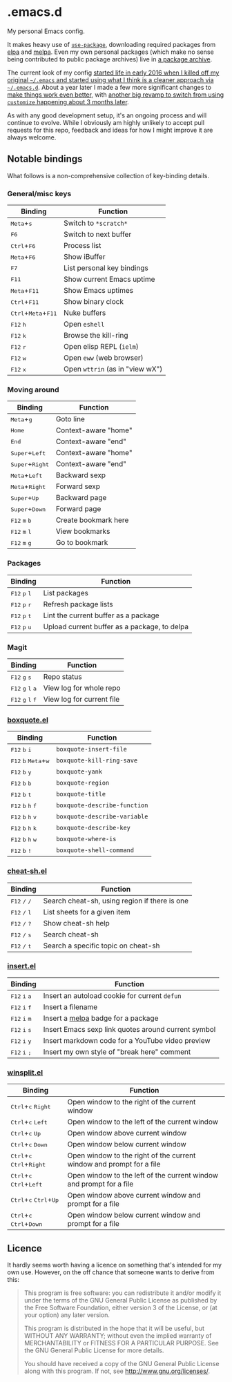 # .emacs.d

My personal Emacs config.

It makes heavy use
of [`use-package`](https://github.com/jwiegley/use-package), downloading
required packages from [elpa](https://elpa.gnu.org/)
and [melpa](https://melpa.org/). Even my own personal packages (which make
no sense being contributed to public package archives) live
in [a package archive](http://blog.davep.org/delpa/).

The current look of my
config
[started life in early 2016 when I killed off my original `~/.emacs` and started using what I think is a cleaner approach via `~/.emacs.d`](http://blog.davep.org/2016/05/26/starting_fresh_with_gnu_emacs.html).
About a year later I made a few more significant changes
to
[make things work even better](http://blog.davep.org/2017/04/01/another_revamp_of_my_emacs_config.html),
with
[another big revamp to switch from using `customize` happening about 3 months later](http://blog.davep.org/2017/07/13/more_revamping_of_my_emacs_config.html).

As with any good development setup, it's an ongoing process and will
continue to evolve. While I obviously am highly unlikely to accept pull
requests for this repo, feedback and ideas for how I might improve it are
always welcome.

## Notable bindings

What follows is a non-comprehensive collection of key-binding details.

### General/misc keys

| Binding | Function |
| --- | --- |
| <kbd>Meta</kbd>+<kbd>s</kbd> | Switch to `*scratch*` |
| <kbd>F6</kbd> | Switch to next buffer |
| <kbd>Ctrl</kbd>+<kbd>F6</kbd> | Process list |
| <kbd>Meta</kbd>+<kbd>F6</kbd> | Show iBuffer |
| <kbd>F7</kbd> | List personal key bindings |
| <kbd>F11</kbd> | Show current Emacs uptime |
| <kbd>Meta</kbd>+<kbd>F11</kbd> | Show Emacs uptimes |
| <kbd>Ctrl</kbd>+<kbd>F11</kbd> | Show binary clock |
| <kbd>Ctrl</kbd>+<kbd>Meta</kbd>+<kbd>F11</kbd> | Nuke buffers |
| <kbd>F12</kbd> <kbd>h</kbd> | Open `eshell` |
| <kbd>F12</kbd> <kbd>k</kbd> | Browse the kill-ring |
| <kbd>F12</kbd> <kbd>r</kbd> | Open elisp REPL (`ielm`) |
| <kbd>F12</kbd> <kbd>w</kbd> | Open `eww` (web browser) |
| <kbd>F12</kbd> <kbd>x</kbd> | Open `wttrin` (as in "view wX") |

### Moving around

| Binding | Function |
| --- | --- |
| <kbd>Meta</kbd>+<kbd>g</kbd> | Goto line |
| <kbd>Home</kbd> | Context-aware "home" |
| <kbd>End</kbd> | Context-aware "end" |
| <kbd>Super</kbd>+<kbd>Left</kbd> | Context-aware "home" |
| <kbd>Super</kbd>+<kbd>Right</kbd> | Context-aware "end" |
| <kbd>Meta</kbd>+<kbd>Left</kbd> | Backward sexp |
| <kbd>Meta</kbd>+<kbd>Right</kbd> | Forward sexp |
| <kbd>Super</kbd>+<kbd>Up</kbd> | Backward page |
| <kbd>Super</kbd>+<kbd>Down</kbd> | Forward page |
| <kbd>F12</kbd> <kbd>m</kbd> <kbd>b</kbd> | Create bookmark here |
| <kbd>F12</kbd> <kbd>m</kbd> <kbd>l</kbd> | View bookmarks |
| <kbd>F12</kbd> <kbd>m</kbd> <kbd>g</kbd> | Go to bookmark |

### Packages

| Binding | Function |
| --- | --- |
| <kbd>F12</kbd> <kbd>p</kbd> <kbd>l</kbd> | List packages |
| <kbd>F12</kbd> <kbd>p</kbd> <kbd>r</kbd> | Refresh package lists |
| <kbd>F12</kbd> <kbd>p</kbd> <kbd>t</kbd> | Lint the current buffer as a package |
| <kbd>F12</kbd> <kbd>p</kbd> <kbd>u</kbd> | Upload current buffer as a package, to delpa |

### Magit

| Binding | Function |
| --- | --- |
| <kbd>F12</kbd> <kbd>g</kbd> <kbd>s</kbd> | Repo status |
| <kbd>F12</kbd> <kbd>g</kbd> <kbd>l</kbd> <kbd>a</kbd> | View log for whole repo |
| <kbd>F12</kbd> <kbd>g</kbd> <kbd>l</kbd> <kbd>f</kbd> | View log for current file |

### [boxquote.el](https://github.com/davep/boxquote.el)

| Binding | Function |
| --- | --- |
| <kbd>F12</kbd> <kbd>b</kbd> <kbd>i</kbd> | `boxquote-insert-file` |
| <kbd>F12</kbd> <kbd>b</kbd> <kbd>Meta</kbd>+<kbd>w</kbd> | `boxquote-kill-ring-save` |
| <kbd>F12</kbd> <kbd>b</kbd> <kbd>y</kbd> | `boxquote-yank` |
| <kbd>F12</kbd> <kbd>b</kbd> <kbd>b</kbd> | `boxquote-region` |
| <kbd>F12</kbd> <kbd>b</kbd> <kbd>t</kbd> | `boxquote-title` |
| <kbd>F12</kbd> <kbd>b</kbd> <kbd>h</kbd> <kbd>f</kbd> | `boxquote-describe-function` |
| <kbd>F12</kbd> <kbd>b</kbd> <kbd>h</kbd> <kbd>v</kbd> | `boxquote-describe-variable` |
| <kbd>F12</kbd> <kbd>b</kbd> <kbd>h</kbd> <kbd>k</kbd> | `boxquote-describe-key` |
| <kbd>F12</kbd> <kbd>b</kbd> <kbd>h</kbd> <kbd>w</kbd> | `boxquote-where-is` |
| <kbd>F12</kbd> <kbd>b</kbd> <kbd>!</kbd> | `boxquote-shell-command` |

### [cheat-sh.el](https://github.com/davep/cheat-sh.el)

| Binding | Function |
| --- | --- |
| <kbd>F12</kbd> <kbd>/</kbd> <kbd>/</kbd> | Search cheat-sh, using region if there is one |
| <kbd>F12</kbd> <kbd>/</kbd> <kbd>l</kbd> | List sheets for a given item |
| <kbd>F12</kbd> <kbd>/</kbd> <kbd>?</kbd> | Show cheat-sh help |
| <kbd>F12</kbd> <kbd>/</kbd> <kbd>s</kbd> | Search cheat-sh |
| <kbd>F12</kbd> <kbd>/</kbd> <kbd>t</kbd> | Search a specific topic on cheat-sh |

### [insert.el](https://github.com/davep/insert.el)

| Binding | Function |
| --- | --- |
| <kbd>F12</kbd> <kbd>i</kbd> <kbd>a</kbd> | Insert an autoload cookie for current `defun` |
| <kbd>F12</kbd> <kbd>i</kbd> <kbd>f</kbd> | Insert a filename |
| <kbd>F12</kbd> <kbd>i</kbd> <kbd>m</kbd> | Insert a [melpa](https://melpa.org/) badge for a package |
| <kbd>F12</kbd> <kbd>i</kbd> <kbd>s</kbd> | Insert Emacs sexp link quotes around current symbol |
| <kbd>F12</kbd> <kbd>i</kbd> <kbd>y</kbd> | Insert markdown code for a YouTube video preview |
| <kbd>F12</kbd> <kbd>i</kbd> <kbd>;</kbd> | Insert my own style of "break here" comment |

### [winsplit.el](https://github.com/davep/winsplit.el)

| Binding | Function |
| --- | --- |
| <kbd>Ctrl</kbd>+<kbd>c</kbd> <kbd>Right</kbd> | Open window to the right of the current window |
| <kbd>Ctrl</kbd>+<kbd>c</kbd> <kbd>Left</kbd> | Open window to the left of the current window |
| <kbd>Ctrl</kbd>+<kbd>c</kbd> <kbd>Up</kbd> | Open window above current window |
| <kbd>Ctrl</kbd>+<kbd>c</kbd> <kbd>Down</kbd> | Open window below current window |
| <kbd>Ctrl</kbd>+<kbd>c</kbd> <kbd>Ctrl</kbd>+<kbd>Right</kbd> | Open window to the right of the current window and prompt for a file |
| <kbd>Ctrl</kbd>+<kbd>c</kbd> <kbd>Ctrl</kbd>+<kbd>Left</kbd> | Open window to the left of the current window and prompt for a file |
| <kbd>Ctrl</kbd>+<kbd>c</kbd> <kbd>Ctrl</kbd>+<kbd>Up</kbd> | Open window above current window and prompt for a file |
| <kbd>Ctrl</kbd>+<kbd>c</kbd> <kbd>Ctrl</kbd>+<kbd>Down</kbd> | Open window below current window and prompt for a file |

## Licence

It hardly seems worth having a licence on something that's intended for my
own use. However, on the off chance that someone wants to derive from this:

> This program is free software: you can redistribute it and/or modify it
> under the terms of the GNU General Public License as published by the Free
> Software Foundation, either version 3 of the License, or (at your option)
> any later version.
>
> This program is distributed in the hope that it will be useful, but
> WITHOUT ANY WARRANTY; without even the implied warranty of MERCHANTABILITY
> or FITNESS FOR A PARTICULAR PURPOSE. See the GNU General Public License
> for more details.
>
> You should have received a copy of the GNU General Public License along
> with this program. If not, see <http://www.gnu.org/licenses/>.
